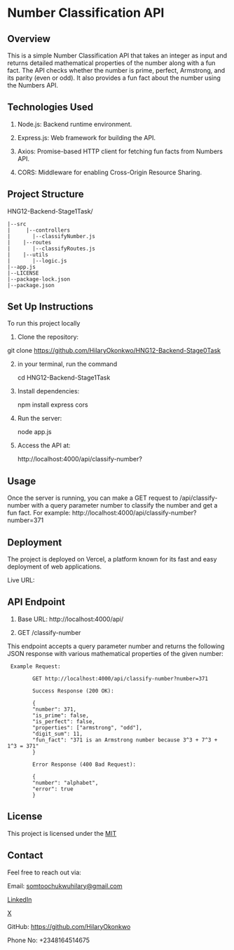 # Number Classification API

## Overview

This is a simple Number Classification API that takes an integer as input and returns detailed mathematical properties of the number along with a fun fact. The API checks whether the number is prime, perfect, Armstrong, and its parity (even or odd). It also provides a fun fact about the number using the Numbers API.


## Technologies Used
 1. Node.js: Backend runtime environment.

 2. Express.js: Web framework for building the API.

 3. Axios: Promise-based HTTP client for fetching fun facts from Numbers API.

 4. CORS: Middleware for enabling Cross-Origin Resource Sharing.


## Project Structure
   
HNG12-Backend-Stage1Task/
    
    |--src
    |     |--controllers
    |       |--classifyNumber.js
    |    |--routes
    |       |--classifyRoutes.js
    |    |--utils
    |       |--logic.js
    |--app.js
    |--LICENSE
    |--package-lock.json
    |--package.json

## Set Up Instructions
  
  To run this project locally

 1. Clone the repository:

   git clone https://github.com/HilaryOkonkwo/HNG12-Backend-Stage0Task

 2. in your terminal, run the command
 
    cd HNG12-Backend-Stage1Task 

 2. Install dependencies:

    npm install express cors

 3. Run the server:

    node app.js

 4. Access the API at: 

    http://localhost:4000/api/classify-number?

## Usage
Once the server is running, you can make a GET request to /api/classify-number with a query parameter number to classify the number and get a fun fact. For example: http://localhost:4000/api/classify-number?number=371

## Deployment 
The project is deployed on Vercel, a platform known for its fast and easy deployment of web applications.

Live URL:

## API Endpoint

 1. Base URL: http://localhost:4000/api/

 2. GET /classify-number

This endpoint accepts a query parameter number and returns the following JSON response with various mathematical properties of the given number:

     Example Request:

            GET http://localhost:4000/api/classify-number?number=371

            Success Response (200 OK):

            {
            "number": 371,
            "is_prime": false,
            "is_perfect": false,
            "properties": ["armstrong", "odd"],
            "digit_sum": 11,
            "fun_fact": "371 is an Armstrong number because 3^3 + 7^3 + 1^3 = 371"
            }

            Error Response (400 Bad Request):

            {
            "number": "alphabet",
            "error": true
            }

## License
This project is licensed under the [MIT](https://github.com/HilaryOkonkwo/HNG12-Backend-Stage1Task/blob/main/LICENSE)

## Contact
 Feel free to reach out via:

 Email: somtoochukwuhilary@gmail.com

 [LinkedIn](https://www.linkedin.com/in/somtoochukwu-okonkwo-691947124/)

 [X](https://x.com/OkonkwoSomtoo)

 GitHub: https://github.com/HilaryOkonkwo

 Phone No: +2348164514675



